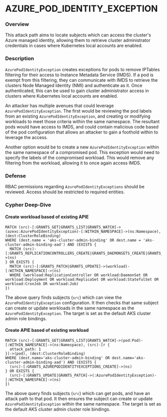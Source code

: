 # AZURE_POD_IDENTITY_EXCEPTION

### Overview

This attack path aims to locate subjects which can access the cluster's Azure managed identity, allowing them to retrieve cluster administrator credentials in cases where Kubernetes local accounts are enabled.

### Description

`AzurePodIdentityException` creates exceptions for pods to remove IPTables filtering for their access to Instance Metadata Service (IMDS). If a pod is exempt from this filtering, they can communicate with IMDS to retrieve the clusters Node Managed Identity (NMI) and authenticate as it. Once authenticated, this can be used to gain cluster administrator access in clusters where Kubernetes local accounts are enabled.

An attacker has multiple avenues that could leverage `AzurePodIdentityException`. The first would be reviewing the pod labels from an existing `AzurePodIdentityException`, and creating or modifying workloads to meet those criteria within the same namespace. The resultant pods would have access to IMDS, and could contain malicious code based of the pod configuration that allows an attacker to gain a foothold within to leverage the access.

Another option would be to create a new `AzurePodIdentityException` within the same namespace of a compromised pod. This exception would need to specify the labels of the compromised workload. This would remove any filtering from the workload, allowing it to once again access IMDS.

### Defense

RBAC permissions regarding `AzurePodIdentityExceptions` should be reviewed. Access should be restricted to required entities.

### Cypher Deep-Dive


#### Create workload based of existing APIE

```cypher
MATCH (src)-[:GRANTS_GET|GRANTS_LIST|GRANTS_WATCH]->(azexc:AzurePodIdentityException)-[:WITHIN_NAMESPACE]->(ns:Namespace), (dest:ClusterRoleBinding)
WHERE (dest.name = 'aks-cluster-admin-binding' OR dest.name = 'aks-cluster-admin-binding-aad') AND (EXISTS {
  MATCH (src)-[:GRANTS_REPLICATIONCONTROLLERS_CREATE|GRANTS_DAEMONSETS_CREATE|GRANTS_DEPLOYMENTS_CREATE|GRANTS_REPLICASETS_CREATE|GRANTS_STATEFULSETS_CREATE|GRANTS_CRONJOBS_CREATE|GRANTS_JOBS_CREATE|GRANTS_POD_CREATE]->(ns)
} OR EXISTS {
  MATCH (src)-[:GRANTS_PATCH|GRANTS_UPDATE]->(workload)-[:WITHIN_NAMESPACE]->(ns)
  WHERE (workload:ReplicationController OR workload:DaemonSet OR workload:Deployment OR workload:ReplicaSet OR workload:StatefulSet OR workload:CronJob OR workload:Job)
})
```

The above query finds subjects (`src`) which can view the `AzurePodIdentityException` configuration. It then checks that same subject can create or update workloads in the same namespace as the `AzurePodIdentityException`. The target is set as the default AKS cluster admin role bindings.


#### Create APIE based of existing workload

```cypher
MATCH (src)-[:GRANTS_GET|GRANTS_LIST|GRANTS_WATCH]->(pod:Pod)-[:WITHIN_NAMESPACE]->(ns:Namespace), (src)-[r {
  attack_path: 1
}]->(pod), (dest:ClusterRoleBinding)
WHERE (dest.name='aks-cluster-admin-binding' OR dest.name='aks-cluster-admin-binding-aad') AND (EXISTS {
  (src)-[:GRANTS_AZUREPODIDENTITYEXCEPTIONS_CREATE]->(ns)
} OR EXISTS {
  (src)-[:GRANTS_UPDATE|GRANTS_PATCH]->(:AzurePodIdentityException)-[:WITHIN_NAMESPACE]->(ns)
})
```

The above query finds subjects (`src`) which can get pods, and have an attack path to that pod. It then ensures the subject can create or update `AzurePodIdentityException` within the same namespace. The target is set as the default AKS cluster admin cluster role bindings.
